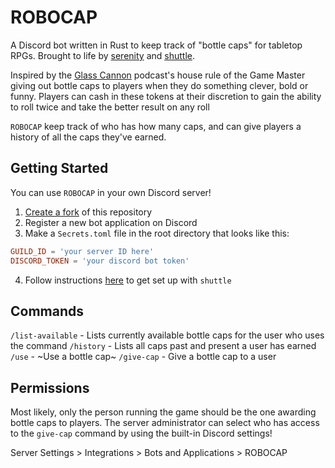 # ROBOCAP

A Discord bot written in Rust to keep track of "bottle caps" for tabletop RPGs.
Brought to life by [serenity](https://github.com/serenity-rs/serenity) and
[shuttle](https://www.shuttle.rs/).

Inspired by the [Glass Cannon](https://www.glasscannonnetwork.com/) podcast's
house rule of the Game Master giving out bottle caps to players when they do
something clever, bold or funny. Players can cash in these tokens at their
discretion to gain the ability to roll twice and take the better result on any
roll

`ROBOCAP` keep track of who has how many caps, and can give players a history
of all the caps they've earned. 

## Getting Started

You can use `ROBOCAP` in your own Discord server! 

1. [Create a fork](https://docs.github.com/en/get-started/quickstart/fork-a-repo) of this repository
2. Register a new bot application on Discord
3. Make a `Secrets.toml` file in the root directory that looks like this:
```toml 
GUILD_ID = 'your server ID here'
DISCORD_TOKEN = 'your discord bot token'
```
4. Follow instructions [here](https://docs.shuttle.rs/guide/installation.html) to get set up with `shuttle`

## Commands

`/list-available` - Lists currently available bottle caps for the user who uses the command
`/history` - Lists all caps past and present a user has earned
`/use` - ~Use a bottle cap~ 
`/give-cap` - Give a bottle cap to a user

## Permissions

Most likely, only the person running the game should be the one awarding bottle
caps to players. The server administrator can select who has access to the
`give-cap` command by using the built-in Discord settings! 

Server Settings > Integrations > Bots and Applications > ROBOCAP
